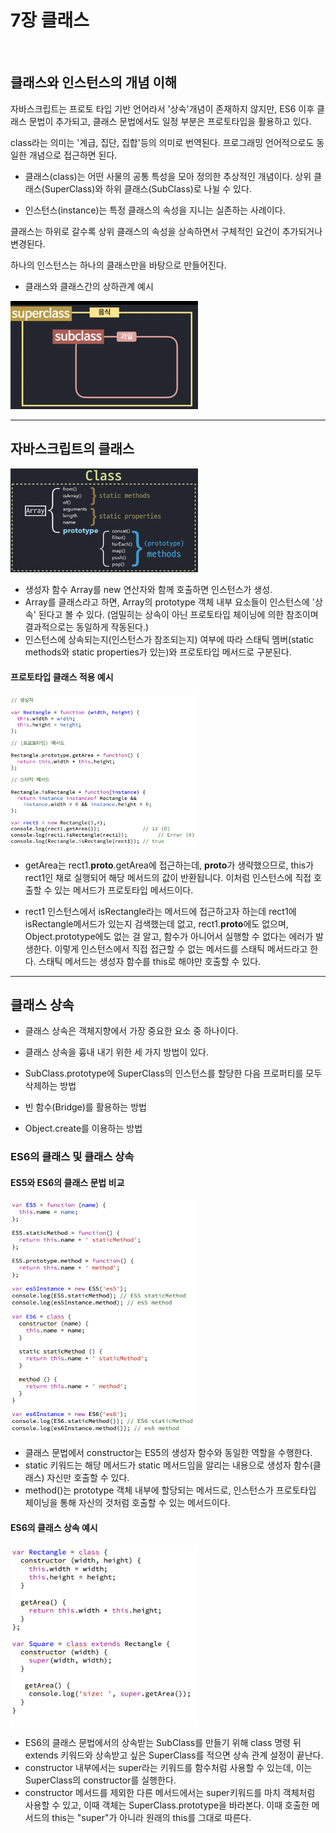 # 7장 클래스

</br>

## 클래스와 인스턴스의 개념 이해

자바스크립트는 프로토 타입 기반 언어라서 '상속'개념이 존재하지 않지만, ES6 이후 클래스 문법이 추가되고, 클래스 문법에서도 일정 부분은 프로토타입을 활용하고 있다.

class라는 의미는 '계급, 집단, 집합'등의 의미로 번역된다. 프로그래밍 언어적으로도 동일한 개념으로 접근하면 된다.

- 클래스(class)는 어떤 사물의 공통 특성을 모아 정의한 추상적인 개념이다. 상위 클래스(SuperClass)와 하위 클래스(SubClass)로 나뉠 수 있다.

- 인스턴스(instance)는 특정 클래스의 속성을 지니는 실존하는 사례이다.

클래스는 하위로 갈수록 상위 클래스의 속성을 상속하면서 구체적인 요건이 추가되거나 변경된다.

하나의 인스턴스는 하나의 클래스만을 바탕으로 만들어진다.

- 클래스와 클래스간의 상하관계 예시 </br>

 <img src="./image/클래스1.png" width="300px">

---

## 자바스크립트의 클래스

 <img src="./image/클래스2.png" width="300px">

- 생성자 함수 Array를 new 연산자와 함께 호출하면 인스턴스가 생성.
- Array를 클래스라고 하면, Array의 prototype 객체 내부 요소들이 인스턴스에 '상속' 된다고 볼 수 있다. (엄밀히는 상속이 아닌 프로토타입 체이닝에 의한 참조이며 결과적으로는 동일하게 작동된다.)
- 인스턴스에 상속되는지(인스턴스가 참조되는지) 여부에 따라 스태틱 멤버(static methods와 static properties가 있는)와 프로토타입 메서드로 구분된다.

#### 프로토타입 클래스 적용 예시 </br>

 <img src="./image/클래스3.png" width="300px">

- getArea는 rect1.**proto**.getArea에 접근하는데, **proto**가 생략했으므로, this가 rect1인 채로 실행되어 해당 메서드의 값이 반환됩니다. 이처럼 인스턴스에 직접 호출할 수 있는 메서드가 프로토타입 메서드이다.

- rect1 인스턴스에서 isRectangle라는 메서드에 접근하고자 하는데 rect1에 isRectangle메서드가 있는지 검색했는데 없고, rect1.**proto**에도 없으며, Object.prototype에도 없는 걸 알고, 함수가 아니어서 실행할 수 없다는 에러가 발생한다. 이렇게 인스턴스에서 직접 접근할 수 없는 메서드를 스태틱 메서드라고 한다. 스태틱 메서드는 생성자 함수를 this로 해야만 호출할 수 있다.

---

## 클래스 상속

- 클래스 상속은 객체지향에서 가장 중요한 요소 중 하나이다.
- 클래스 상속을 흉내 내기 위한 세 가지 방법이 있다.

- SubClass.prototype에 SuperClass의 인스턴스를 할당한 다음 프로퍼티를 모두 삭제하는 방법
- 빈 함수(Bridge)를 활용하는 방법
- Object.create를 이용하는 방법

### ES6의 클래스 및 클래스 상속

#### ES5와 ES6의 클래스 문법 비교

  <img src="./image/클래스4.png" width="300px">
  
- 클래스 문법에서 constructor는 ES5의 생성자 함수와 동일한 역할을 수행한다.
- static 키워드는 해당 메서드가 static 메서드임을 알리는 내용으로 생성자 함수(클래스) 자신만 호출할 수 있다.
- method()는  prototype 객체 내부에 할당되는 메서드로, 인스턴스가 프로토타입 체이닝을 통해 자신의 것처럼 호출할 수 있는 메서드이다.

#### ES6의 클래스 상속 예시

 <img src="./image/클래스5.png" width="300px">

- ES6의 클래스 문법에서의 상속받는 SubClass를 만들기 위해 class 명령 뒤 extends 키워드와 상속받고 싶은 SuperClass를 적으면 상속 관계 설정이 끝난다.
- constructor 내부에서는 super라는 키워드를 함수처럼 사용할 수 있는데, 이는 SuperClass의 constructor를 실행한다.
- constructor 메서드를 제외한 다른 메서드에서는 super키워드를 마치 객체처럼 사용할 수 있고, 이때 객체는 SuperClass.prototype을 바라본다. 이때 호출한 메서드의 this는 "super"가 아니라 원래의 this를 그대로 따른다.
